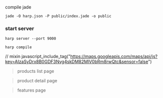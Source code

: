 compile jade

`jade -O harp.json -P public/index.jade -o public`

### start server

`harp server --port 9000`

`harp compile`

// mixin javascript_include_tag("https://maps.googleapis.com/maps/api/js?key=AIzaSyDrx8B0GDF3Nvg4skDM82MlV0bRm8rwQtc&sensor=false")

> products list page

> product detail page

> features page